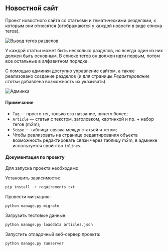 ## Новостной сайт

Проект новостного сайта со статьями и тематическими резделами, к которым они относятся (отображаются у каждой новости в виде списка тегов).

![Вывод тегов разделов](./res/with_tags.png)

У каждой статьи может быть несколько разделов, но всегда один из них должен быть основным.
В списке тегов он должен идти первым, потом все остальные в алфавитном порядке.

С помощью админки доступно управление сайтом, а также реализовано создание разделов (и для страницы _Редактирование статьи_ добавлена возможность их указывать).

![Админка](./res/admin.gif)

#### Примечание

* `Tag` — просто тег, только его название, ничего более;
* `Article` — статья с текстом, заголовком, картинкой и пр. + набор тегов (m2m);
* `Scope` — таблица-связка между статьей и тегом;
* Чтобы реализовать на странице редактирования объекта возможность редактировать связи через таблицу m2m, в админке используется свойство `inlines`.

#### Документация по проекту

Для запуска проекта необходимо

Установить зависимости:

```bash
pip install -r requirements.txt
```

Провести миграцию:

```bash
python manage.py migrate
```

Загрузить тестовые данные:

```bash
python manage.py loaddata articles.json
```

Запустить отладочный веб-сервер проекта:

```bash
python manage.py runserver
```
